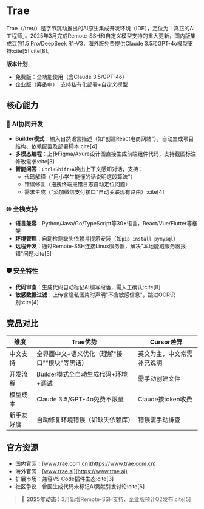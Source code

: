 # Trae

Trae（/treɪ/）是字节跳动推出的AI原生集成开发环境（IDE），定位为「真正的AI工程师」。2025年3月完成Remote-SSH和自定义模型支持的重大更新，国内版集成豆包1.5 Pro/DeepSeek R1-V3，海外版免费提供Claude 3.5和GPT-4o模型支持:cite[5]:cite[8]。

**版本计划**  
- 免费版：全功能使用（含Claude 3.5/GPT-4o）  
- 企业版（筹备中）：支持私有化部署+自定义模型  

## 核心能力

### 🚀 AI协同开发
- **Builder模式**：输入自然语言描述（如"创建React电商网站"），自动生成项目结构、依赖配置及部署脚本:cite[4]  
- **多模态编程**：上传Figma/Axure设计图直接生成前端组件代码，支持截图标注修改需求:cite[3]  
- **智能问答**：`Ctrl+Shift+A`唤出上下文感知对话，支持：  
  - 代码解释（"用小学生能懂的话说明这段算法"）  
  - 错误修复（拖拽终端报错日志自动定位问题）  
  - 需求生成（"添加微信支付接口"自动关联现有路由）:cite[4]  

### 🌐 全栈支持
- **语言兼容**：Python/Java/Go/TypeScript等30+语言，React/Vue/Flutter等框架  
- **环境管理**：自动检测缺失依赖并提示安装（如`pip install pymysql`）  
- **远程开发**：通过Remote-SSH连接Linux服务器，解决"本地能跑服务器报错"问题:cite[5]  

### 🛡️ 安全特性
- **代码审查**：生成代码自动标记AI编写段落，需人工确认:cite[8]  
- **敏感数据过滤**：上传含隐私图片时声明"不含敏感信息"，跳过OCR识别:cite[4]  

## 竞品对比

| 维度          | Trae优势                          | Cursor差异                |
|---------------|----------------------------------|--------------------------|
| 中文支持      | 全界面中文+语义优化（理解"接口""模块"等黑话） | 英文为主，中文常需补充说明 |
| 开发流程      | Builder模式全自动生成代码+环境+调试 | 需手动创建文件            |
| 模型成本      | Claude 3.5/GPT-4o免费不限量       | Claude按token收费        |
| 新手友好度    | 自动修复环境错误（如缺失依赖库）    | 错误需手动排查            |

## 官方资源
- 国内官网：[www.trae.com.cn](https://www.trae.com.cn)  
- 海外官网：[www.trae.ai](https://www.trae.ai)  
- 扩展市场：兼容VS Code插件生态:cite[3]  
- 社区争议：曾因生成代码未标记AI贡献引发讨论:cite[6]  

> 🚀 **2025年动态**：3月新增Remote-SSH支持，企业版预计Q2发布:cite[5]